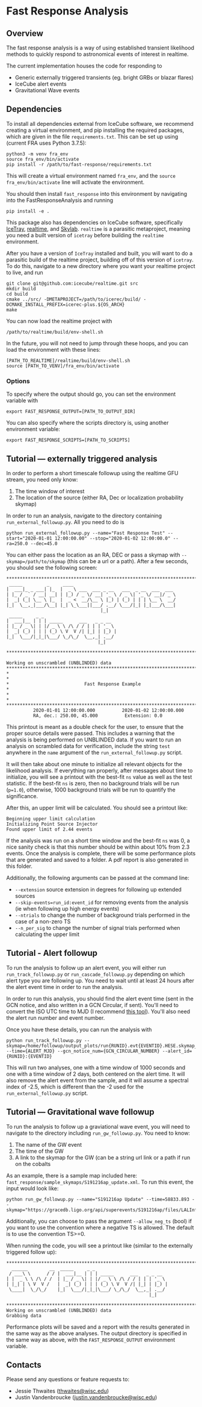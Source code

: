 # Fast Response Analysis

## Overview 
The fast response analysis is a way of using established transient likelihood methods to quickly respond to astronomical events of interest in realtime. 

The current implementation houses the code for responding to 
* Generic externally triggered transients (eg. bright GRBs or blazar flares)
* IceCube alert events
* Gravitational Wave events

## Dependencies
To install all dependencies external from IceCube software, we recommend creating a virtual environment, and pip installing the required packages, which are given in the file `requirements.txt`. This can be set up using (current FRA uses Python 3.7.5):

```console
python3 -m venv fra_env
source fra_env/bin/activate
pip install -r /path/to/fast-response/requirements.txt
```

This will create a virtual environment named `fra_env`, and the `source fra_env/bin/activate` line will activate the environment.

You should then install `fast_response` into this environment by navigating into the FastResponseAnalysis and running

```console
pip install -e .
```

This package also has dependencies on IceCube software, specifically [IceTray](https://github.com/icecube/icetray), [realtime](https://github.com/icecube/realtime), and [Skylab](https://github.com/icecube/skylab). `realtime` is a parasitic metaproject, meaning you need a built version of `icetray` before building the `realtime` environment. 

After you have a version of `IceTray` installed and built, you will want to do a parasitic build of the realtime project, building off of this version of `icetray`. To do this, navigate to a new directory where you want your realtime project to live, and run

```console
git clone git@github.com:icecube/realtime.git src
mkdir build
cd build
cmake ../src/ -DMETAPROJECT=/path/to/icerec/build/ -DCMAKE_INSTALL_PREFIX=icerec-plus.${OS_ARCH}
make
```

You can now load the realtime project with 
```console
/path/to/realtime/build/env-shell.sh
```

In the future, you will not need to jump through these hoops, and you can load the environment with these lines:

```console
[PATH_TO_REALTIME]/realtime/build/env-shell.sh
source [PATH_TO_VENV]/fra_env/bin/activate
```

### Options
To specify where the output should go, you can set the environment variable with 
```console
export FAST_RESPONSE_OUTPUT=[PATH_TO_OUTPUT_DIR]
```

You can also specify where the scripts directory is, using another environment variable:
```console
export FAST_RESPONSE_SCRIPTS=[PATH_TO_SCRIPTS]
```

## Tutorial — externally triggered analysis
In order to perform a short timescale followup using the realtime GFU stream, you need only know:

1. The time window of interest
2. The location of the source (either RA, Dec or localization probability skymap)

In order to run an analysis, navigate to the directory containing `run_external_followup.py`. All you need to do is
```console
python run_external_followup.py --name="Fast Response Test" --start="2020-01-01 12:00:00.00" --stop="2020-01-02 12:00:00.0" --ra=250.0 --dec=45.0
```
You can either pass the location as an RA, DEC or pass a skymap with `--skymap=/path/to/skymap` (this can be a url or a path). After a few seconds, you should see the following screen:

```
********************************************************************************
 _____         _     ____                                      
|  ___|_ _ ___| |_  |  _ \ ___  ___ _ __   ___  _ __  ___  ___ 
| |_ / _` / __| __| | |_) / _ \/ __| '_ \ / _ \| '_ \/ __|/ _ \
|  _| (_| \__ \ |_  |  _ <  __/\__ \ |_) | (_) | | | \__ \  __/
|_|  \__,_|___/\__| |_| \_\___||___/ .__/ \___/|_| |_|___/\___|
                                   |_|                         
 _____     _ _                           
|  ___|__ | | | _____      ___   _ _ __  
| |_ / _ \| | |/ _ \ \ /\ / / | | | '_ \ 
|  _| (_) | | | (_) \ V  V /| |_| | |_) |
|_|  \___/|_|_|\___/ \_/\_/  \__,_| .__/ 
                                  |_|    

********************************************************************************

Working on unscrambled (UNBLINDED) data
********************************************************************************
*                                                                              *
*                            Fast Response Example                             *
*                                                                              *
********************************************************************************
          2020-01-01 12:00:00.000          2020-01-02 12:00:00.000
          RA, dec.: 250.00, 45.000          Extension: 0.0
```
This printout is meant as a double check for the user, to ensure that the proper source details were passed. This includes a warning that the analysis is being performed on UNBLINDED data. If you want to run an analysis on scrambled data for verification, include the string `test` anywhere in the `name` argument of the `run_external_followup.py` script.

It will then take about one minute to initialize all relevant objects for the likelihood analysis. If everything ran properly, after messages about time to initialize, you will see a printout with the best-fit `ns` value as well as the test statistic. If the best-fit `ns` is zero, then no background trials will be run (`p=1.0`), otherwise, 1000 background trials will be run to quantify the significance. 

After this, an upper limit will be calculated. You should see a printout like:
```
Beginning upper limit calculation
Initializing Point Source Injector
Found upper limit of 2.44 events
``` 

If the analysis was run on a short time window and the best-fit `ns` was 0, a nice sanity check is that this number should be within about 10% from 2.3 events. Once the analysis is complete, there will be some performance plots that are generated and saved to a folder. A pdf report is also generated in this folder.

Additionally, the following arguments can be passed at the command line:
* `--extension` source extension in degrees for following up extended sources
* `--skip-events=run_id:event_id` for removing events from the analysis (ie when following up high energy events)
* `--ntrials` to change the number of background trials performed in the case of a non-zero TS
* `--n_per_sig` to change the number of signal trials performed when calculating the upper limit

## Tutorial - Alert followup
To run the analysis to follow up an alert event, you will either run `run_track_followup.py` or `run_cascade_followup.py` depending on which alert type you are following up. You need to wait until at least 24 hours after the alert event time in order to run the analysis.

In order to run this analysis, you should find the alert event time (sent in the GCN notice, and also written in a GCN Circular, if sent). You'll need to convert the ISO UTC time to MJD (I recommend [this tool](https://heasarc.gsfc.nasa.gov/cgi-bin/Tools/xTime/xTime.pl)). You'll also need the alert run number and event number. 

Once you have these details, you can run the analysis with

```console
python run_track_followup.py --skymap=/home/followup/output_plots/run{RUNID}.evt{EVENTID}.HESE.skymap_nside_512.fits.gz --time={ALERT_MJD} --gcn_notice_num={GCN_CIRCULAR_NUMBER} --alert_id={RUNID}:{EVENTID}
```

This will run two analyses, one with a time window of 1000 seconds and one with a time window of 2 days, both centered on the alert time. It will also remove the alert event from the sample, and it will assume a spectral index of -2.5, which is different than the -2 used for the `run_external_followup.py` script.

## Tutorial — Gravitational wave followup
To run the analysis to follow up a graviational wave event, you will need to navigate to the directory including `run_gw_followup.py`. You need to know:
1. The name of the GW event
2. The time of the GW
3. A link to the skymap for the GW (can be a string url link or a path if run on the cobalts

As an example, there is a sample map included here: `fast_response/sample_skymaps/S191216ap_update.xml`. To run this event, the input would look like:
```console
python run_gw_followup.py --name="S191216ap Update" --time=58833.893 --skymap="https://gracedb.ligo.org/api/superevents/S191216ap/files/LALInference.fits.gz,0"
```
Additionally, you can choose to pass the argument `--allow_neg_ts` (bool) if you want to use the convention where a negative TS is allowed. The default is to use the convention TS>=0.

When running the code, you will see a printout like (similar to the externally triggered follow up):
```
********************************************************************************
  ______        __  _____     _ _                           
 / ___\ \      / / |  ___|__ | | | _____      ___   _ _ __  
| |  _ \ \ /\ / /  | |_ / _ \| | |/ _ \ \ /\ / / | | | '_ \ 
| |_| | \ V  V /   |  _| (_) | | | (_) \ V  V /| |_| | |_) |
 \____|  \_/\_/    |_|  \___/|_|_|\___/ \_/\_/  \__,_| .__/ 
                                                     |_|    

********************************************************************************
Working on unscrambled (UNBLINDED) data
Grabbing data
```

Performance plots will be saved and a report with the results generated in the same way as the above analyses. The output directory is specified in the same way as above, with the `FAST_RESPONSE_OUTPUT` environment variable.

## Contacts
Please send any questions or feature requests to:
* Jessie Thwaites (thwaites@wisc.edu)
* Justin Vandenbroucke (justin.vandenbroucke@wisc.edu)
